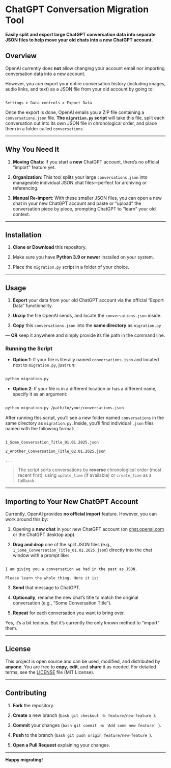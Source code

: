 # ChatGPT Conversation Migration Tool

**Easily split and export large ChatGPT conversation data into separate JSON files to help move your old chats into a new ChatGPT account.**

## Overview

OpenAI currently does **not** allow changing your account email nor importing conversation data into a new account.

However, you _can_ export your entire conversation history (including images, audio links, and text) as a JSON file from your old account by going to:

```

Settings > Data controls > Export Data

```

Once the export is done, OpenAI emails you a ZIP file containing a `conversations.json` file. **The `migration.py` script** will take this file, split each conversation out into its own JSON file in chronological order, and place them in a folder called `conversations`.

---

## Why You Need It

1.  **Moving Chats**: If you start a **new** ChatGPT account, there’s no official “import” feature yet.

2.  **Organization**: This tool splits your large `conversations.json` into manageable individual JSON chat files—perfect for archiving or referencing.

3.  **Manual Re-import**: With these smaller JSON files, you can open a new chat in your new ChatGPT account and paste or “upload” the conversation piece by piece, prompting ChatGPT to “learn” your old context.

---

## Installation

1.  **Clone or Download** this repository.

2.  Make sure you have **Python 3.9 or newer** installed on your system.

3.  Place the `migration.py` script in a folder of your choice.

---

## Usage

1.  **Export** your data from your old ChatGPT account via the official “Export Data” functionality.

2.  **Unzip** the file OpenAI sends, and locate the `conversations.json` inside.

3.  **Copy** this `conversations.json` into the **same directory** as `migration.py`

&mdash; **OR** keep it anywhere and simply provide its file path in the command line.

### Running the Script

- **Option 1**: If your file is literally named `conversations.json` and located next to `migration.py`, just run:

```bash

python migration.py

```

- **Option 2**: If your file is in a different location or has a different name, specify it as an argument:

```bash

python migration.py /path/to/your/conversations.json

```

After running this script, you’ll see a new folder named `conversations` in the same directory as `migration.py`. Inside, you’ll find individual `.json` files named with the following format:

```

1_Some_Conversation_Title_01.01.2025.json

2_Another_Conversation_Title_02.01.2025.json

...

```

> The script sorts conversations by **reverse** chronological order (most recent first), using `update_time` (if available) or `create_time` as a fallback.

---

## Importing to Your New ChatGPT Account

Currently, OpenAI provides **no official import** feature. However, you can work around this by:

1. Opening a **new chat** in your new ChatGPT account (on [chat.openai.com](https://chat.openai.com) or the ChatGPT desktop app).

2. **Drag and drop** one of the split JSON files (e.g., `1_Some_Conversation_Title_01.01.2025.json`) directly into the chat window with a prompt like:

```

I am giving you a conversation we had in the past as JSON.

Please learn the whole thing. Here it is:

```

3.  **Send** that message to ChatGPT.

4.  **Optionally**, rename the new chat’s title to match the original conversation (e.g., “Some Conversation Title”).

5.  **Repeat** for each conversation you want to bring over.

Yes, it’s a bit tedious. But it’s currently the only known method to “import” them.

---

## License

This project is open source and can be used, modified, and distributed by **anyone**. You are free to **copy**, **edit**, and **share** it as needed. For detailed terms, see the [LICENSE](LICENSE) file (MIT License).

---

## Contributing

1.  **Fork** the repository.

2.  **Create** a new branch (`bash git checkout -b feature/new-feature `).

3.  **Commit** your changes (`bash git commit -m 'Add some new feature' `).

4.  **Push** to the branch (`bash git push origin feature/new-feature `).

5.  **Open a Pull Request** explaining your changes.

---

**Happy migrating!**
